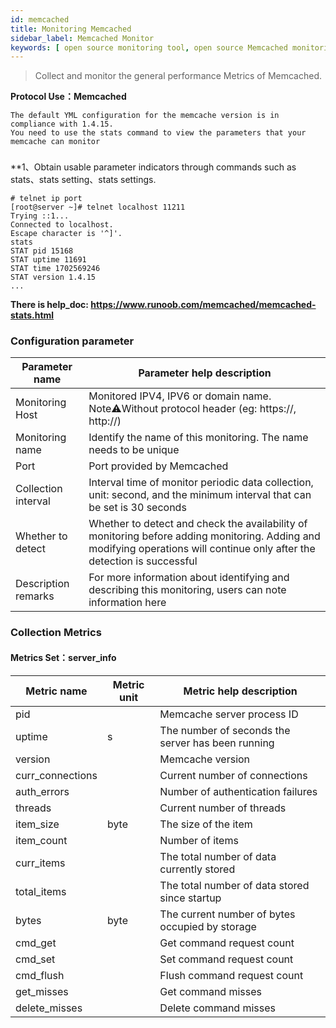 ```yaml
---
id: memcached
title: Monitoring Memcached
sidebar_label: Memcached Monitor
keywords: [ open source monitoring tool, open source Memcached monitoring tool, monitoring memcached metrics ]
---
```


> Collect and monitor the general performance Metrics of Memcached.

**Protocol Use：Memcached**

```text
The default YML configuration for the memcache version is in compliance with 1.4.15. 
You need to use the stats command to view the parameters that your memcache can monitor
```

### 

**1、Obtain usable parameter indicators through commands such as stats、stats setting、stats settings.

```shell
# telnet ip port
[root@server ~]# telnet localhost 11211
Trying ::1...
Connected to localhost.
Escape character is '^]'.
stats
STAT pid 15168
STAT uptime 11691
STAT time 1702569246
STAT version 1.4.15
...
```

**There is help_doc: https://www.runoob.com/memcached/memcached-stats.html**

### Configuration parameter

|   Parameter name    |                                                                        Parameter help description                                                                         |
|---------------------|---------------------------------------------------------------------------------------------------------------------------------------------------------------------------|
| Monitoring Host     | Monitored IPV4, IPV6 or domain name. Note⚠️Without protocol header (eg: https://, http://)                                                                                |
| Monitoring name     | Identify the name of this monitoring. The name needs to be unique                                                                                                         |
| Port                | Port provided by Memcached                                                                                                                                                |
| Collection interval | Interval time of monitor periodic data collection, unit: second, and the minimum interval that can be set is 30 seconds                                                   |
| Whether to detect   | Whether to detect and check the availability of monitoring before adding monitoring. Adding and modifying operations will continue only after the detection is successful |
| Description remarks | For more information about identifying and describing this monitoring, users can note information here                                                                    |

### Collection Metrics

#### Metrics Set：server_info

|   Metric name    | Metric unit |              Metric help description              |
|------------------|-------------|---------------------------------------------------|
| pid              |             | Memcache server process ID                        |
| uptime           | s           | The number of seconds the server has been running |
| version          |             | Memcache version                                  |
| curr_connections |             | Current number of connections                     |
| auth_errors      |             | Number of authentication failures                 |
| threads          |             | Current number of threads                         |
| item_size        | byte        | The size of the item                              |
| item_count       |             | Number of items                                   |
| curr_items       |             | The total number of data currently stored         |
| total_items      |             | The total number of data stored since startup     |
| bytes            | byte        | The current number of bytes occupied by storage   |
| cmd_get          |             | Get command request count                         |
| cmd_set          |             | Set command request count                         |
| cmd_flush        |             | Flush command request count                       |
| get_misses       |             | Get command misses                                |
| delete_misses    |             | Delete command misses                             |

